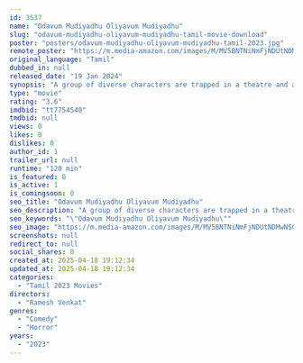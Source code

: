 ```yaml
---
id: 3537
name: "Odavum Mudiyadhu Oliyavum Mudiyadhu"
slug: "odavum-mudiyadhu-oliyavum-mudiyadhu-tamil-movie-download"
poster: "posters/odavum-mudiyadhu-oliyavum-mudiyadhu-tamil-2023.jpg"
remote_poster: "https://m.media-amazon.com/images/M/MV5BNTNiNmFjNDUtNDMwNS00MmQ3LThmNDMtNzIzNjc2YmM5Mzk3XkEyXkFqcGdeQXVyNDU3MzA3MDg@._V1_SX300.jpg"
original_language: "Tamil"
dubbed_in: null
released_date: "19 Jan 2024"
synopsis: "A group of diverse characters are trapped in a theatre and are forced to spend time under the threat of a paranormal presence."
type: "movie"
rating: "3.6"
imdbid: "tt7754540"
tmdbid: null
views: 0
likes: 0
dislikes: 0
author_id: 1
trailer_url: null
runtime: "120 min"
is_featured: 0
is_active: 1
is_comingsoon: 0
seo_title: "Odavum Mudiyadhu Oliyavum Mudiyadhu"
seo_description: "A group of diverse characters are trapped in a theatre and are forced to spend time under the threat of a paranormal presence."
seo_keywords: "\"Odavum Mudiyadhu Oliyavum Mudiyadhu\""
seo_image: "https://m.media-amazon.com/images/M/MV5BNTNiNmFjNDUtNDMwNS00MmQ3LThmNDMtNzIzNjc2YmM5Mzk3XkEyXkFqcGdeQXVyNDU3MzA3MDg@._V1_SX300.jpg"
screenshots: null
redirect_to: null
social_shares: 0
created_at: 2025-04-18 19:12:34
updated_at: 2025-04-18 19:12:34
categories:
  - "Tamil 2023 Movies"
directors:
  - "Ramesh Venkat"
genres:
  - "Comedy"
  - "Horror"
years:
  - "2023"
---
```

